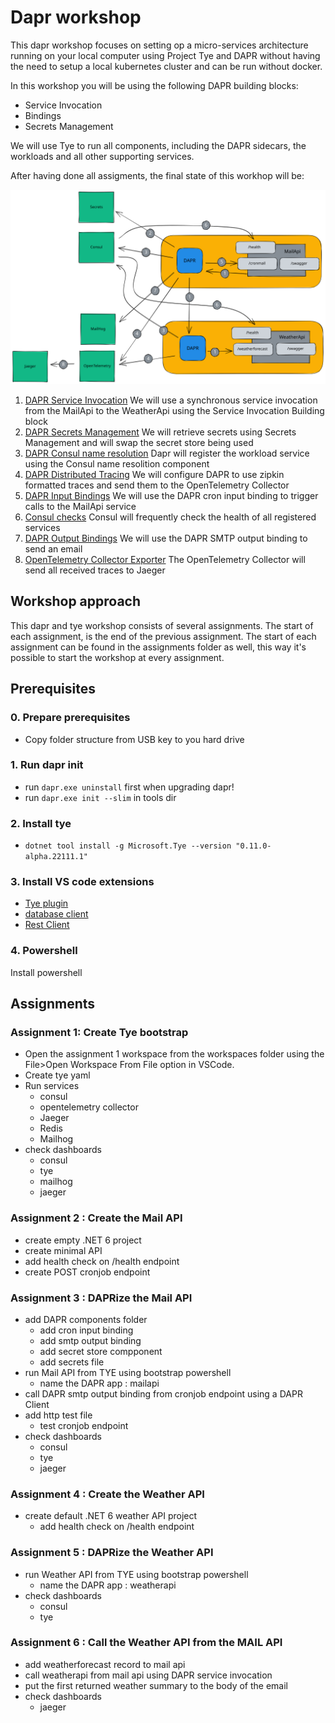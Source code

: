 # Dapr workshop

This dapr workshop focuses on setting op a micro-services architecture running on your local computer using Project Tye and DAPR without having the need to setup a local kubernetes cluster and can be run without docker. 

In this workshop you will be using the following DAPR building blocks:
- Service Invocation
- Bindings
- Secrets Management

We will use Tye to run all components, including the DAPR sidecars, the workloads and all other supporting services.

After having done all assigments, the final state of this workhop will be:

![architecture](./docs/images/architecture.excalidraw.svg)
1. [DAPR Service Invocation](https://docs.dapr.io/developing-applications/building-blocks/service-invocation/)
    We will use a synchronous service invocation from the MailApi to the WeatherApi using the Service Invocation Building block
2. [DAPR Secrets Management](https://docs.dapr.io/developing-applications/building-blocks/secrets/)
    We will retrieve secrets using Secrets Management and will swap the secret store being used
3. [DAPR Consul name resolution](https://docs.dapr.io/reference/components-reference/supported-name-resolution/setup-nr-consul/)
    Dapr will register the workload service using the Consul name resolition component
4. [DAPR Distributed Tracing](https://docs.dapr.io/developing-applications/building-blocks/observability/tracing-overview/)
    We will configure DAPR to use zipkin formatted traces and send them to the OpenTelemetry Collector
5. [DAPR Input Bindings](https://docs.dapr.io/developing-applications/building-blocks/bindings/bindings-overview/)
    We will use the DAPR cron input binding to trigger calls to the MailApi service
6. [Consul checks](https://www.consul.io/docs/discovery/checks)
    Consul will frequently check the health of all registered services
7. [DAPR Output Bindings](https://docs.dapr.io/developing-applications/building-blocks/bindings/bindings-overview/)
    We will use the DAPR SMTP output binding to send an email
8. [OpenTelemetry Collector Exporter](https://opentelemetry.io/docs/collector/configuration/#exporters)
    The OpenTelemetry Collector will send all received traces to Jaeger



## Workshop approach

This dapr and tye workshop consists of several assignments. The start of each assignment, is the end of the previous assignment. The start of each assignment can be found in the assignments folder as well, this way it's possible to start the workshop at every assignment.

## Prerequisites
### 0. Prepare prerequisites
- Copy folder structure from USB key to you hard drive

### 1. Run dapr init  
- run ```dapr.exe uninstall``` first when upgrading dapr!  
- run ```dapr.exe init --slim``` in tools dir  
  
### 2. Install tye  
- ```dotnet tool install -g Microsoft.Tye --version "0.11.0-alpha.22111.1"```

### 3. Install VS code extensions
- [Tye plugin](https://marketplace.visualstudio.com/items?itemName=ms-azuretools.vscode-tye)
- [database client](https://marketplace.visualstudio.com/items?itemName=cweijan.vscode-mysql-client2)
- [Rest Client](https://marketplace.visualstudio.com/items?itemName=humao.rest-client)


### 4. Powershell
Install powershell

## Assignments

### Assignment 1: Create Tye bootstrap 
- Open the assignment 1 workspace from the workspaces folder using the File>Open Workspace From File option in VSCode.
- Create tye yaml
- Run services
    - consul
    - opentelemetry collector
    - Jaeger
    - Redis
    - Mailhog
- check dashboards
    - consul
    - tye
    - mailhog
    - jaeger

### Assignment 2 : Create the Mail API
- create empty .NET 6 project
- create minimal API
- add health check on /health endpoint
- create POST cronjob endpoint

### Assignment 3 : DAPRize the Mail API
- add DAPR components folder
    - add cron input binding
    - add smtp output binding
    - add secret store compponent
    - add secrets file
- run Mail API from TYE using bootstrap powershell
    - name the DAPR app : mailapi
- call DAPR smtp output binding from cronjob endpoint using a DAPR Client
- add http test file
    - test cronjob endpoint
- check dashboards
    - consul
    - tye
    - jaeger

### Assignment 4 : Create the Weather API
- create default .NET 6 weather API project
    - add health check on /health endpoint

### Assignment 5 : DAPRize the Weather API
- run Weather API from TYE using bootstrap powershell
    - name the DAPR app : weatherapi
- check dashboards
    - consul
    - tye

### Assignment 6 : Call the Weather API from the MAIL API
- add weatherforecast record to mail api
- call weatherapi from mail api using DAPR service invocation
- put the first returned weather summary to the body of the email
- check dashboards
    - jaeger